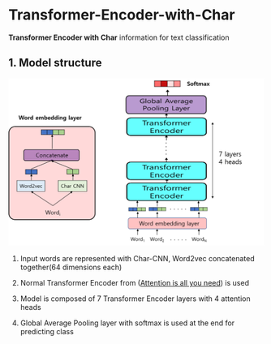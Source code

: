 # Transformer-Encoder-with-Char
**Transformer Encoder with Char** information for text classification

## 1. Model structure
![alt text](https://github.com/MSWon/Transformer-Encoder-with-Char/blob/master/images/model_structure.png "Model")

1. Input words are represented with Char-CNN, Word2vec concatenated together(64 dimensions each)

2. Normal Transformer Encoder from ([Attention is all you need](https://arxiv.org/pdf/1706.03762.pdf)) is used

3. Model is composed of 7 Transformer Encoder layers with 4 attention heads

4. Global Average Pooling layer with softmax is used at the end for predicting class 
